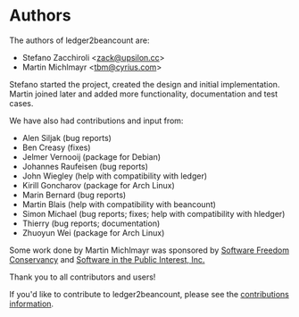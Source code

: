 # Authors

The authors of ledger2beancount are:

* Stefano Zacchiroli <<zack@upsilon.cc>>
* Martin Michlmayr <<tbm@cyrius.com>>

Stefano started the project, created the design and initial implementation.  Martin joined later and added more functionality, documentation and test cases.

We have also had contributions and input from:

* Alen Siljak (bug reports)
* Ben Creasy (fixes)
* Jelmer Vernooĳ (package for Debian)
* Johannes Raufeisen (bug reports)
* John Wiegley (help with compatibility with ledger)
* Kirill Goncharov (package for Arch Linux)
* Marin Bernard (bug reports)
* Martin Blais (help with compatibility with beancount)
* Simon Michael (bug reports; fixes; help with compatibility with hledger)
* Thierry (bug reports; documentation)
* Zhuoyun Wei (package for Arch Linux)

Some work done by Martin Michlmayr was sponsored by [Software Freedom Conservancy](https://sfconservancy.org/) and [Software in the Public Interest, Inc.](https://spi-inc.org/)

Thank you to all contributors and users!

If you'd like to contribute to ledger2beancount, please see the [contributions information](contributing.md).

